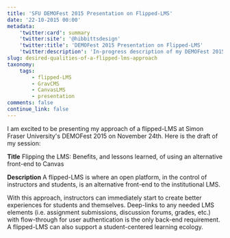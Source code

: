 ```yaml
---
title: 'SFU DEMOFest 2015 Presentation on Flipped-LMS'
date: '22-10-2015 00:00'
metadata:
    'twitter:card': summary
    'twitter:site': '@hibbittsdesign'
    'twitter:title': 'DEMOFest 2015 Presentation on Flipped-LMS'
    'twitter:description': 'In-progress description of my DEMOFest 2015 session.'
slug: desired-qualities-of-a-flipped-lms-approach
taxonomy:
    tags:
        - flipped-LMS
        - GravCMS
        - CanvasLMS
        - presentation
comments: false
continue_link: false
---
```


I am excited to be presenting my approach of a flipped-LMS at Simon Fraser University's DEMOFest 2015 on November 24th. Here is the draft of my session:

**Title**
Flipping the LMS: Benefits, and lessons learned, of using an alternative front-end to Canvas

**Description**
A flipped-LMS is where an open platform, in the control of 
instructors and students, is an alternative front-end to the 
institutional LMS.

With this approach, instructors can immediately start to create better experiences for students and themselves. Deep-links to any needed LMS elements (i.e. assignment submissions, discussion forums, grades, etc.) with flow-through for user authentication is the only back-end requirement. A flipped-LMS can also support a student-centered learning ecology.